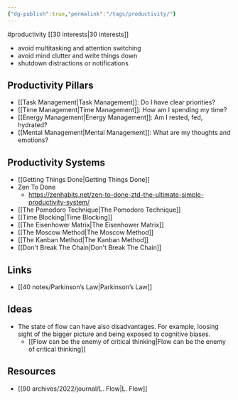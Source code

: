 ```yaml
---
{"dg-publish":true,"permalink":"/tags/productivity/"}
---
```



#productivity [[30 interests\|30 interests]]

- avoid multitasking and attention switching
- avoid mind clutter and write things down
- shutdown distractions or notifications

## Productivity Pillars
- [[Task Management\|Task Management]]: Do I have clear priorities?
- [[Time Management\|Time Management]]: How am I spending my time?
- [[Energy Management\|Energy Management]]: Am I rested, fed, hydrated?
- [[Mental Management\|Mental Management]]: What are my thoughts and emotions?

## Productivity Systems
- [[Getting Things Done\|Getting Things Done]]
- Zen To Done
	- https://zenhabits.net/zen-to-done-ztd-the-ultimate-simple-productivity-system/
- [[The Pomodoro Technique\|The Pomodoro Technique]]
- [[Time Blocking\|Time Blocking]]
- [[The Eisenhower Matrix\|The Eisenhower Matrix]]
- [[The Moscow Method\|The Moscow Method]]
- [[The Kanban Method\|The Kanban Method]]
- [[Don't Break The Chain\|Don't Break The Chain]]

## Links
- [[40 notes/Parkinson’s Law\|Parkinson’s Law]]

## Ideas
- The state of flow can have also disadvantages. For example, loosing sight of the bigger picture and being exposed to cognitive biases.
	- [[Flow can be the enemy of critical thinking\|Flow can be the enemy of critical thinking]]

## Resources
- [[90 archives/2022/journal/L. Flow\|L. Flow]]